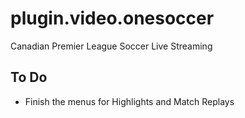 # plugin.video.onesoccer
Canadian Premier League Soccer Live Streaming

## To Do

* Finish the menus for Highlights and Match Replays
